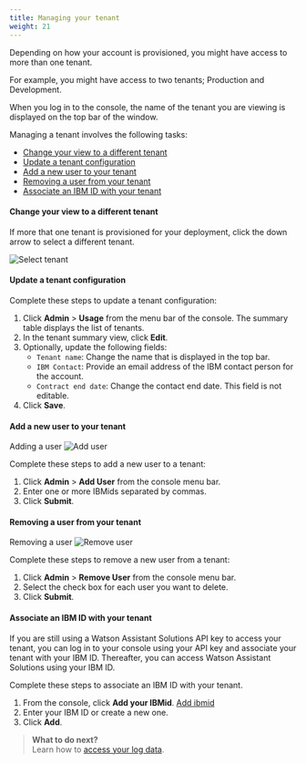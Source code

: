 ```yaml
---
title: Managing your tenant
weight: 21
---
```


Depending on how your account is provisioned, you might have access to more than one tenant.  

For example, you might have access to two tenants; Production and Development.

When you log in to the console, the name of the tenant you are viewing is displayed on the top bar of the window.

Managing a tenant involves the following tasks:

- [Change your view to a different tenant](#change-your-view-to-a-different-tenant)
- [Update a tenant configuration](#update-a-tenant-configuration)
- [Add a new user to your tenant](#add-a-new-user-to-your-tenant)
- [Removing a user from your tenant](#removing-a-user-from-your-tenant)
- [Associate an IBM ID with your tenant](#associate-an-ibm-id-with-your-tenant)


#### Change your view to a different tenant

If more that one tenant is provisioned for your deployment, click the down arrow to select a different tenant.

![Select tenant]({{site.baseurl}}/further-topics/select_tenant.png)

#### Update a tenant configuration

Complete these steps to update a tenant configuration:

1. Click **Admin** > **Usage** from the menu bar of the console. The summary table displays the list of tenants.
2. In the tenant summary view, click **Edit**.
3. Optionally, update the following fields:
    - `Tenant name`: Change the name that is displayed in the top bar.
    - `IBM Contact`: Provide an email address of the IBM contact person for the account.
    - `Contract end date`: Change the contact end date. This field is not editable.
4. Click **Save**.

#### Add a new user to your tenant

Adding a user
![Add user]({{site.baseurl}}/further-topics/add_user.gif)

Complete these steps to add a new user to a tenant:

1. Click **Admin** > **Add User** from the console menu bar.
2. Enter one or more IBMids separated by commas.
3. Click **Submit**.


#### Removing a user from your tenant

Removing a user
![Remove user]({{site.baseurl}}/further-topics/remove_users.gif)

Complete these steps to remove a new user from a tenant:

1. Click **Admin** > **Remove User** from the console menu bar.
2. Select the check box for each user you want to delete.
3. Click **Submit**.

#### Associate an IBM ID with your tenant

If you are still using a Watson Assistant Solutions API key to access your tenant, you can log in to your console using your API key and associate your tenant with your IBM ID.  Thereafter, you can access Watson Assistant Solutions using your IBM ID.

Complete these steps to associate an IBM ID with your tenant.

1. From the console, click **Add your IBMid**. 
[Add ibmid]({{site.baseurl}}/images/add_ibmid.png)
2. Enter your IBM ID or create a new one.
3. Click **Add**.

> **What to do next?**<br/>
Learn how to [access your log data]({{site.baseurl}}/further-topics/get-logs/).
